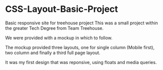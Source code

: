 # CSS-Layout-Basic-Project
Basic responsive site for treehouse project
This was a small project within the greater Tech Degree from Team Treehouse. 

We were provided with a mockup in which to follow. 

The mockup provided three layouts, one for single column (Mobile first), two column and finally a third full page layout. 

It was my first design that was reponsive, using floats and media queries. 

